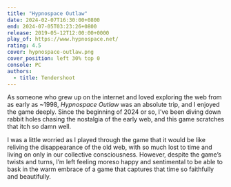 ```yaml
---
title: "Hypnospace Outlaw"
date: 2024-02-07T16:30:00+0800
end: 2024-07-05T03:23:26+0800
release: 2019-05-12T12:00:00+0000
play_of: https://www.hypnospace.net/
rating: 4.5
cover: hypnospace-outlaw.png
cover_position: left 30% top 0
console: PC
authors:
  - title: Tendershoot
---
```


As someone who grew up on the internet and loved exploring the web from as early as ~1998, *Hypnospace Outlaw* was an absolute trip, and I enjoyed the game deeply. Since the beginning of 2024 or so, I’ve been diving down rabbit holes chasing the nostalgia of the early web, and this game scratches that itch so damn well.

I was a little worried as I played through the game that it would be like reliving the disappearance of the old web, with so much lost to time and living on only in our collective consciousness. However, despite the game’s twists and turns, I’m left feeling moreso happy and sentimental to be able to bask in the warm embrace of a game that captures that time so faithfully and beautifully.
